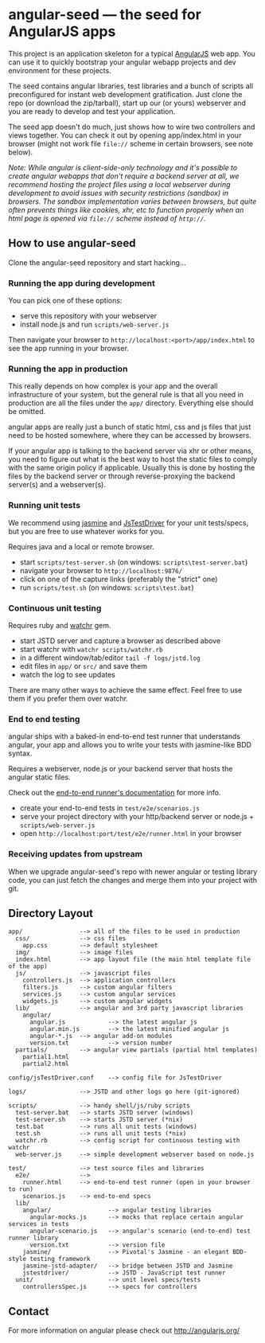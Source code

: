 # angular-seed — the seed for AngularJS apps

This project is an application skeleton for a typical [AngularJS](http://angularjs.org/) web app.
You can use it to quickly bootstrap your angular webapp projects and dev environment for these
projects.

The seed contains angular libraries, test libraries and a bunch of scripts all preconfigured for
instant web development gratification. Just clone the repo (or download the zip/tarball), start up
our (or yours) webserver and you are ready to develop and test your application.

The seed app doesn't do much, just shows how to wire two controllers and views together. You can
check it out by opening app/index.html in your browser (might not work file `file://` scheme in
certain browsers, see note below).

_Note: While angular is client-side-only technology and it's possible to create angular webapps that
don't require a backend server at all, we recommend hosting the project files using a local
webserver during development to avoid issues with security restrictions (sandbox) in browsers. The
sandbox implementation varies between browsers, but quite often prevents things like cookies, xhr,
etc to function properly when an html page is opened via `file://` scheme instead of `http://`._


## How to use angular-seed

Clone the angular-seed repository and start hacking...


### Running the app during development

You can pick one of these options:

* serve this repository with your webserver
* install node.js and run `scripts/web-server.js`

Then navigate your browser to `http://localhost:<port>/app/index.html` to see the app running in
your browser.


### Running the app in production

This really depends on how complex is your app and the overall infrastructure of your system, but
the general rule is that all you need in production are all the files under the `app/` directory.
Everything else should be omitted.

angular apps are really just a bunch of static html, css and js files that just need to be hosted
somewhere, where they can be accessed by browsers.

If your angular app is talking to the backend server via xhr or other means, you need to figure
out what is the best way to host the static files to comply with the same origin policy if
applicable. Usually this is done by hosting the files by the backend server or through
reverse-proxying the backend server(s) and a webserver(s).


### Running unit tests

We recommend using [jasmine](https://jasmine.github.io/) and
[JsTestDriver](http://code.google.com/p/js-test-driver/) for your unit tests/specs, but you are free
to use whatever works for you.

Requires java and a local or remote browser.

* start `scripts/test-server.sh` (on windows: `scripts\test-server.bat`)
* navigate your browser to `http://localhost:9876/`
* click on one of the capture links (preferably the "strict" one)
* run `scripts/test.sh` (on windows: `scripts\test.bat`)


### Continuous unit testing

Requires ruby and [watchr](https://github.com/mynyml/watchr) gem.

* start JSTD server and capture a browser as described above
* start watchr with `watchr scripts/watchr.rb`
* in a different window/tab/editor `tail -f logs/jstd.log`
* edit files in `app/` or `src/` and save them
* watch the log to see updates

There are many other ways to achieve the same effect. Feel free to use them if you prefer them over
watchr.


### End to end testing

angular ships with a baked-in end-to-end test runner that understands angular, your app and allows
you to write your tests with jasmine-like BDD syntax.

Requires a webserver, node.js or your backend server that hosts the angular static files.

Check out the [end-to-end runner's documentation](http://goo.gl/e8n06) for more info.

* create your end-to-end tests in `test/e2e/scenarios.js`
* serve your project directory with your http/backend server or node.js + `scripts/web-server.js`
* open `http://localhost:port/test/e2e/runner.html` in your browser


### Receiving updates from upstream

When we upgrade angular-seed's repo with newer angular or testing library code, you can just
fetch the changes and merge them into your project with git.


## Directory Layout

	app/                --> all of the files to be used in production
	  css/              --> css files
		app.css         --> default stylesheet
	  img/              --> image files
	  index.html        --> app layout file (the main html template file of the app)
	  js/               --> javascript files
		controllers.js  --> application controllers
		filters.js      --> custom angular filters
		services.js     --> custom angular services
		widgets.js      --> custom angular widgets
	  lib/              --> angular and 3rd party javascript libraries
		angular/
		  angular.js            --> the latest angular js
		  angular.min.js        --> the latest minified angular js
		  angular-*.js  --> angular add-on modules
		  version.txt           --> version number
	  partials/         --> angular view partials (partial html templates)
		partial1.html
		partial2.html

	config/jsTestDriver.conf    --> config file for JsTestDriver

	logs/               --> JSTD and other logs go here (git-ignored)

	scripts/            --> handy shell/js/ruby scripts
	  test-server.bat   --> starts JSTD server (windows)
	  test-server.sh    --> starts JSTD server (*nix)
	  test.bat          --> runs all unit tests (windows)
	  test.sh           --> runs all unit tests (*nix)
	  watchr.rb         --> config script for continuous testing with watchr
	  web-server.js     --> simple development webserver based on node.js

	test/               --> test source files and libraries
	  e2e/              -->
		runner.html     --> end-to-end test runner (open in your browser to run)
		scenarios.js    --> end-to-end specs
	  lib/
		angular/                --> angular testing libraries
		  angular-mocks.js      --> mocks that replace certain angular services in tests
		  angular-scenario.js   --> angular's scenario (end-to-end) test runner library
		  version.txt           --> version file
		jasmine/                --> Pivotal's Jasmine - an elegant BDD-style testing framework
		jasmine-jstd-adapter/   --> bridge between JSTD and Jasmine
		jstestdriver/           --> JSTD - JavaScript test runner
	  unit/                     --> unit level specs/tests
		controllersSpec.js      --> specs for controllers

## Contact

For more information on angular please check out http://angularjs.org/

